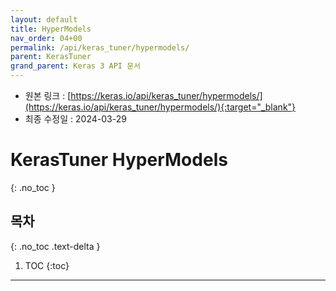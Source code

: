 ```yaml
---
layout: default
title: HyperModels
nav_order: 04+00
permalink: /api/keras_tuner/hypermodels/
parent: KerasTuner
grand_parent: Keras 3 API 문서
---
```


* 원본 링크 : [https://keras.io/api/keras_tuner/hypermodels/](https://keras.io/api/keras_tuner/hypermodels/){:target="_blank"}
* 최종 수정일 : 2024-03-29

# KerasTuner HyperModels
{: .no_toc }

## 목차
{: .no_toc .text-delta }

1. TOC
{:toc}

---
